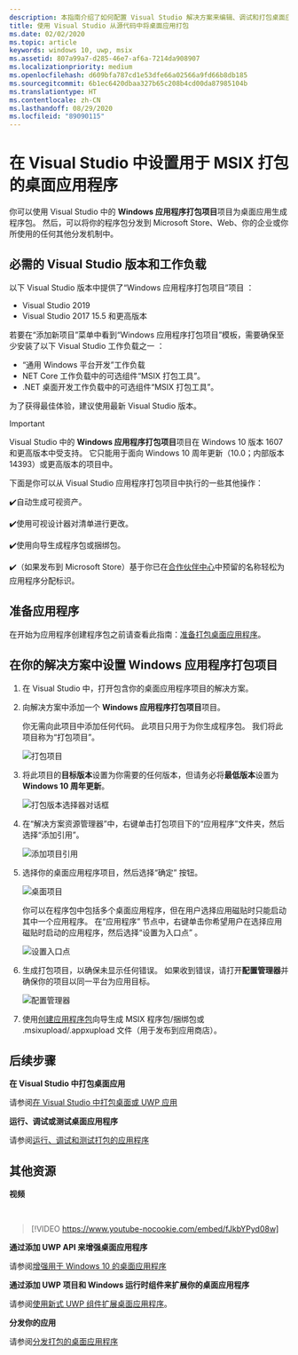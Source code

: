 ```yaml
---
description: 本指南介绍了如何配置 Visual Studio 解决方案来编辑、调试和打包桌面应用。
title: 使用 Visual Studio 从源代码中将桌面应用打包
ms.date: 02/02/2020
ms.topic: article
keywords: windows 10, uwp, msix
ms.assetid: 807a99a7-d285-46e7-af6a-7214da908907
ms.localizationpriority: medium
ms.openlocfilehash: d609bfa787cd1e53dfe66a02566a9fd66b8db185
ms.sourcegitcommit: 6b1ec6420dbaa327b65c208b4cd00da87985104b
ms.translationtype: HT
ms.contentlocale: zh-CN
ms.lasthandoff: 08/29/2020
ms.locfileid: "89090115"
---
```

# <a name="set-up-your-desktop-application-for-msix-packaging-in-visual-studio"></a>在 Visual Studio 中设置用于 MSIX 打包的桌面应用程序

你可以使用 Visual Studio 中的 **Windows 应用程序打包项目**项目为桌面应用生成程序包。 然后，可以将你的程序包分发到 Microsoft Store、Web、你的企业或你所使用的任何其他分发机制中。

## <a name="required-visual-studio-version-and-workload"></a>必需的 Visual Studio 版本和工作负载

以下 Visual Studio 版本中提供了“Windows 应用程序打包项目”项目  ：

* Visual Studio 2019
* Visual Studio 2017 15.5 和更高版本

若要在“添加新项目”菜单中看到“Windows 应用程序打包项目”模板，需要确保至少安装了以下 Visual Studio 工作负载之一  ：

* “通用 Windows 平台开发”工作负载
* NET Core 工作负载中的可选组件“MSIX 打包工具”。
* .NET 桌面开发工作负载中的可选组件“MSIX 打包工具”。

 为了获得最佳体验，建议使用最新 Visual Studio 版本。

> [!IMPORTANT]
> Visual Studio 中的 **Windows 应用程序打包项目**项目在 Windows 10 版本 1607 和更高版本中受支持。 它只能用于面向 Windows 10 周年更新（10.0；内部版本 14393）或更高版本的项目中。

下面是你可以从 Visual Studio 应用程序打包项目中执行的一些其他操作：

:heavy_check_mark:自动生成可视资产。

:heavy_check_mark:使用可视设计器对清单进行更改。

:heavy_check_mark:使用向导生成程序包或捆绑包。

:heavy_check_mark:（如果发布到 Microsoft Store）基于你已在[合作伙伴中心](https://partner.microsoft.com/dashboard)中预留的名称轻松为应用程序分配标识。

## <a name="prepare-your-application"></a>准备应用程序

在开始为应用程序创建程序包之前请查看此指南：[准备打包桌面应用程序](desktop-to-uwp-prepare.md)。

<a id="new-packaging-project"></a>

## <a name="setup-the-windows-application-packaging-project-in-your-solution"></a>在你的解决方案中设置 Windows 应用程序打包项目

1. 在 Visual Studio 中，打开包含你的桌面应用程序项目的解决方案。

2. 向解决方案中添加一个 **Windows 应用程序打包项目**项目。

   你无需向此项目中添加任何代码。 此项目只用于为你生成程序包。 我们将此项目称为“打包项目”。

   ![打包项目](images/packaging-project.png)

3. 将此项目的**目标版本**设置为你需要的任何版本，但请务必将**最低版本**设置为 **Windows 10 周年更新**。

   ![打包版本选择器对话框](images/packaging-version.png)

4. 在“解决方案资源管理器”中，右键单击打包项目下的“应用程序”文件夹，然后选择“添加引用”。  

   ![添加项目引用](images/add-project-reference.png)

5. 选择你的桌面应用程序项目，然后选择“确定”  按钮。

   ![桌面项目](images/reference-project.png)

   你可以在程序包中包括多个桌面应用程序，但在用户选择应用磁贴时只能启动其中一个应用程序。 在“应用程序”  节点中，右键单击你希望用户在选择应用磁贴时启动的应用程序，然后选择“设置为入口点”  。

   ![设置入口点](images/entry-point-set.png)

6. 生成打包项目，以确保未显示任何错误。 如果收到错误，请打开**配置管理器**并确保你的项目以同一平台为应用目标。

   ![配置管理器](images/config-manager.png)

7. 使用[创建应用程序包](../package/packaging-uwp-apps.md)向导生成 MSIX 程序包/捆绑包或 .msixupload/.appxupload 文件（用于发布到应用商店）。


## <a name="next-steps"></a>后续步骤

**在 Visual Studio 中打包桌面应用**

请参阅[在 Visual Studio 中打包桌面或 UWP 应用](../package/packaging-uwp-apps.md)

**运行、调试或测试桌面应用程序**

请参阅[运行、调试和测试打包的应用程序](desktop-to-uwp-debug.md)

## <a name="additional-resources"></a>其他资源

**视频**

&nbsp;
> [!VIDEO https://www.youtube-nocookie.com/embed/fJkbYPyd08w]

**通过添加 UWP API 来增强桌面应用程序**

请参阅[增强用于 Windows 10 的桌面应用程序](/windows/apps/desktop/modernize/desktop-to-uwp-enhance)

**通过添加 UWP 项目和 Windows 运行时组件来扩展你的桌面应用程序**

请参阅[使用新式 UWP 组件扩展桌面应用程序](/windows/apps/desktop/modernize/desktop-to-uwp-extend)。

**分发你的应用**

请参阅[分发打包的桌面应用程序](/windows/apps/desktop/modernize/desktop-to-uwp-distribute)
